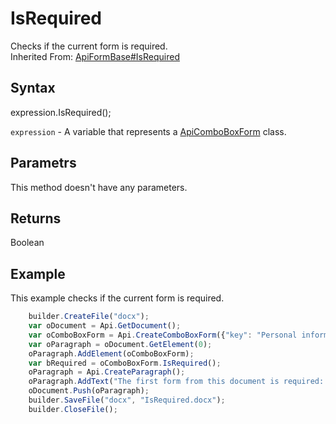 # IsRequired

Checks if the current form is required.<br>Inherited From: [ApiFormBase#IsRequired](../../ApiFormBase/Methods/IsRequired.md)

## Syntax

expression.IsRequired();

`expression` - A variable that represents a [ApiComboBoxForm](../ApiComboBoxForm.md) class.

## Parametrs

This method doesn't have any parameters.

## Returns

Boolean

## Example

This example checks if the current form is required.

```javascript
	builder.CreateFile("docx");
	var oDocument = Api.GetDocument();
	var oComboBoxForm = Api.CreateComboBoxForm({"key": "Personal information", "tip": "Choose your country", "required": true, "placeholder": "Country", "editable": false, "autoFit": false, "items": ["Latvia", "USA", "UK"]});
	var oParagraph = oDocument.GetElement(0);
	oParagraph.AddElement(oComboBoxForm);
	var bRequired = oComboBoxForm.IsRequired();
	oParagraph = Api.CreateParagraph();
	oParagraph.AddText("The first form from this document is required: " + bRequired);
	oDocument.Push(oParagraph);
	builder.SaveFile("docx", "IsRequired.docx");
	builder.CloseFile();
```